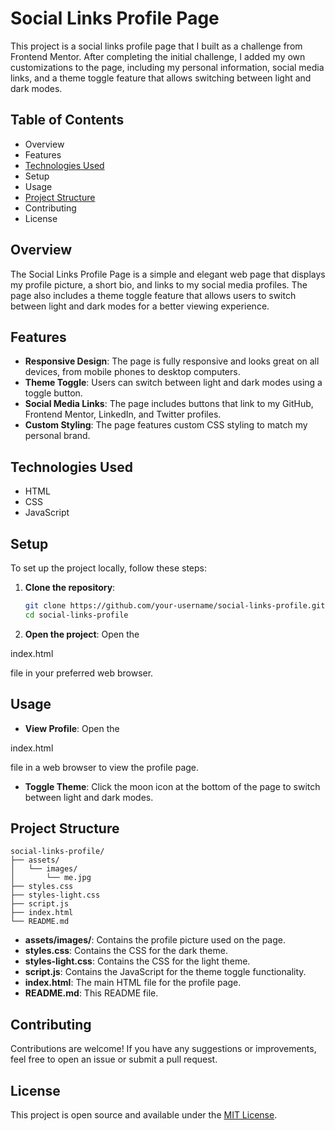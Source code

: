 # Social Links Profile Page

This project is a social links profile page that I built as a challenge from Frontend Mentor. After completing the initial challenge, I added my own customizations to the page, including my personal information, social media links, and a theme toggle feature that allows switching between light and dark modes.

## Table of Contents

- Overview
- Features
- [Technologies Used](#technologies-used)
- Setup
- Usage
- [Project Structure](#project-structure)
- Contributing
- License

## Overview

The Social Links Profile Page is a simple and elegant web page that displays my profile picture, a short bio, and links to my social media profiles. The page also includes a theme toggle feature that allows users to switch between light and dark modes for a better viewing experience.

## Features

- **Responsive Design**: The page is fully responsive and looks great on all devices, from mobile phones to desktop computers.
- **Theme Toggle**: Users can switch between light and dark modes using a toggle button.
- **Social Media Links**: The page includes buttons that link to my GitHub, Frontend Mentor, LinkedIn, and Twitter profiles.
- **Custom Styling**: The page features custom CSS styling to match my personal brand.

## Technologies Used

- HTML
- CSS
- JavaScript

## Setup

To set up the project locally, follow these steps:

1. **Clone the repository**:
   ```bash
   git clone https://github.com/your-username/social-links-profile.git
   cd social-links-profile
   ```

2. **Open the project**:
   Open the 

index.html

 file in your preferred web browser.

## Usage

- **View Profile**: Open the 

index.html

 file in a web browser to view the profile page.
- **Toggle Theme**: Click the moon icon at the bottom of the page to switch between light and dark modes.

## Project Structure

```
social-links-profile/
├── assets/
│   └── images/
│       └── me.jpg
├── styles.css
├── styles-light.css
├── script.js
├── index.html
└── README.md
```

- **assets/images/**: Contains the profile picture used on the page.
- **styles.css**: Contains the CSS for the dark theme.
- **styles-light.css**: Contains the CSS for the light theme.
- **script.js**: Contains the JavaScript for the theme toggle functionality.
- **index.html**: The main HTML file for the profile page.
- **README.md**: This README file.

## Contributing

Contributions are welcome! If you have any suggestions or improvements, feel free to open an issue or submit a pull request.

## License

This project is open source and available under the [MIT License](LICENSE).
